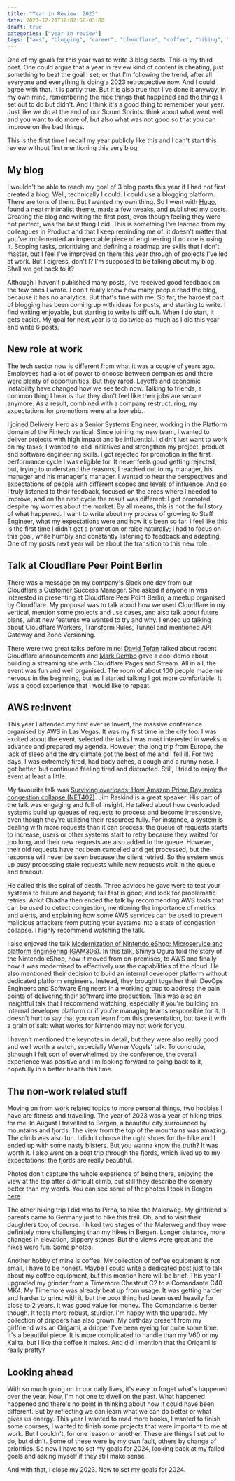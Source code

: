 ```yaml
---
title: "Year in Review: 2023"
date: 2023-12-21T16:02:58-03:00
draft: true
categories: ["year in review"]
tags: ["aws", "blogging", "career", "cloudflare", "coffee", "hiking", "hobbies", "meetup", "talks", "travelling", "writing"]
---
```


One of my goals for this year was to write 3 blog posts. This is my third
post. One could argue that a year in review kind of content is cheating, just
something to beat the goal I set; or that I'm following the trend, after all everyone and
everything is doing a 2023 retrospective now. And I could agree with that. It is
partly true. But it is also true that I've done it anyway, in my own
mind, remembering the nice things that happened and the things I set out to do
but didn't. And I think it's a good thing to remember your year. Just like we do
at the end of our Scrum Sprints: think about what went well and you want to do more
of, but also what was not good so that you can improve on the bad things.

This is the first time I recall my year publicly like this and I can't start
this review without first mentioning this <!-- vale proselint.Very = NO -->very<!-- vale proselint.Very = YES --> blog.

## My blog

I wouldn't be able to reach my goal of 3 blog posts this year if I had not first created a
blog. Well, technically I could. I could use a blogging platform. There are tons
of them. But I wanted my own thing. So I went with [Hugo](https://gohugo.io/),
found a neat minimalist [theme](https://github.com/g-hw/hugo-theme-nostyleplease),
made a few tweaks, and published my posts. Creating the blog and writing the first post,
even though feeling they were not perfect, was the best thing I did. This is
something I've learned from my colleagues in Product and that I keep reminding me
of: it doesn't matter that you've implemented an impeccable piece of engineering if
no one is using it. Scoping tasks, prioritising and defining a roadmap are
skills that I don't master, but I feel I've improved on them this year through
of projects I've led at work. But I digress, don't I? I'm supposed to be talking about my blog. Shall we get back to it?

Although I haven't published many posts, I've received good feedback on the few
ones I wrote. I don't really know how many people read the blog, because it has no
analytics. But that's fine with me. So far, the hardest part of blogging has
been coming up with ideas for posts, and starting to write. I find writing enjoyable, but
starting to write is difficult. When I do start, it gets easier. My goal for
next year is to do twice as much as I did this year and write 6 posts.

## New role at work

The tech sector now is different from what it was a couple of years
ago. Employees had a lot of power to choose between companies and there were
plenty of opportunities. But they rared. Layoffs and economic instability have
changed how we see tech now. Talking to friends, a common thing I hear is that
they don't feel like their jobs are secure anymore. As a result,
combined with a company restructuring, my expectations for promotions were at a
low ebb.

I joined Delivery Hero as a Senior Systems Engineer, working in the Platform
domain of the Fintech vertical. Since joining my new team, I wanted to deliver projects with
high impact and be influential. I didn't just want to work on my tasks; I wanted
to lead initiatives and strengthen my project, product and software engineering
skills. I got rejected for promotion in the first performance cycle I was
eligible for. It never feels good getting rejected, but, trying to understand
the reasons, I reached out to my manager, his manager and his manager's manager.
I wanted to hear the perspectives and expectations of people with different
scopes and levels of influence. And so I truly listened to their feedback,
focused on the areas where I needed to improve, and on the next cycle the
result was different: I got promoted, despite my worries about the market.
By all means, this is not the full story of what happened. I want
to write about my process of growing to Staff Engineer, what my
expectations were and how it's been so far. I feel like this is the first time
I didn't get a promotion or raise naturally; I had to focus on this goal, while
humbly and constantly listening to feedback and adapting. One of my posts next
year will be about the transition to this new role.

## Talk at Cloudflare Peer Point Berlin

There was a message on my company's Slack one day from our Cloudflare's Customer Success
Manager. She asked if anyone in was interested in presenting at
Cloudflare Peer Point Berlin, a meetup organised by Cloudflare. My proposal was
to talk about how we used Cloudflare in my vertical, mention some projects and
use cases, and also talk about future plans, what new features we wanted to try
and why. I ended up talking about Cloudflare Workers, Transform Rules, Tunnel and
mentioned API Gateway and Zone Versioning.

There were two great talks before mine: [David Tofan](https://davidtofan.com/)
talked about recent Cloudflare announcements and
[Mark Dembo](https://de.linkedin.com/in/mdembo) gave a cool demo about building a
streaming site with Cloudflare Pages and Stream. All in all, the event was fun
and well organised. The room of about 100 people made me nervous in the
beginning, but as I started talking I got more comfortable. It was a good
experience that I would like to repeat.

## AWS re:Invent

This year I attended my first ever re:Invent, the massive conference organised
by AWS in Las Vegas. It was my first time in the city too. I was excited about the
event, selected the talks I was most interested in weeks in advance and
prepared my agenda. However, the long trip from Europe, the lack of sleep and the
dry climate got the best of me and I fell ill. For two days, I was extremely
tired, had body aches, a cough and a runny nose. I got better, but continued
feeling tired and distracted. Still, I tried to enjoy the event at least a little.

My favourite talk was [Surviving overloads: How Amazon Prime Day avoids
congestion collapse (NET402)](https://www.youtube.com/watch?v=fOYOvp6X10g).
Jim Raskind is a great speaker. His part of the talk was engaging and full of insight.
He talked about how overloaded systems build up queues of requests to process and
become irresponsive, even though they're
utilizing their resources fully. For instance, a system is dealing with more
requests than it can process, the queue of requests starts to increase, users or
other systems start to retry because they waited for too long, and their new requests are also
added to the queue. However, their old requests have not been cancelled and get
processed, but the response will never be seen because the client retried.
So the system ends up busy processing stale requests while new requests
wait in the queue and timeout.

He called this the spiral of death. Three advices he gave were to test your
systems to failure and beyond; fail fast is good;
and look for problematic retries. Ankit Chadha then
ended the talk by recommending AWS tools that can be used to detect congestion,
mentioning the importance of metrics and alerts, and explaining
how some AWS services can be used to prevent malicious attackers from putting your
systems into a state of congestion collapse. I highly recommend watching the
talk.

I also enjoyed the talk [Modernization of Nintendo eShop: Microservice and platform engineering (GAM306)](https://www.youtube.com/watch?v=grdawJ3icdA).
In this talk, Shinya Ogura told the story of the Nintendo eShop, how it moved from
on-premises, to AWS and finally how it was modernised to effectively use the
capabilities of the cloud. He also mentioned their decision to build an
internal developer platform without dedicated platform engineers. Instead, they
brought together their DevOps Engineers and Software Engineers in a working
group to address the pain points of delivering their software into production.
This was also an insightful talk that I recommend watching, especially if you're
building an internal developer platform or if you're managing teams responsible for
it. It doesn't hurt to say that you can learn from this presentation, but take it with a
grain of salt: what works for Nintendo may not work for you.

<!-- vale proselint.Skunked = NO -->
I haven't mentioned the keynotes in detail, but they were also really good and
well worth a watch, especially Werner Vogels' talk. To conclude, although I felt sort of
overwhelmed by the conference, the overall experience was positive and I'm
looking forward to going back to it, hopefully in a better health this time.
<!-- vale proselint.Skunked = YES -->

## The non-work related stuff

Moving on from work related topics to more personal things, two hobbies I have
are fitness and travelling. The year of 2023 was a year
of hiking trips for me. In August I travelled to Bergen, a beautiful city
surrounded by mountains and fjords. The view from the top of the mountains was
amazing. The climb was also fun. I didn't choose the right shoes for the hike
and I ended up with some nasty blisters. But you wanna know the truth? It was
worth it. I also went on a boat trip through the fjords, which lived up to my
expectations: the fjords are really beautiful.

Photos don't capture the whole experience of being there, enjoying the view at
the top after a difficult climb, but still they describe the scenery better than
my words. You can see some of the photos I took in Bergen
[here](https://photos.app.goo.gl/HR9Gv4pov9MU84Vs9).

The other hiking trip I did was to Pirna, to hike the Malerweg. My
girlfriend's parents came to Germany just to hike this trail. Oh, and to visit
their daughters too, of course. I hiked two stages of the Malerweg and they were
definitely more challenging than my hikes in Bergen. Longer distance, more
changes in elevation, slippery stones. But the views were great and the
hikes were fun. Some [photos](https://photos.app.goo.gl/yWu9sqbyUkDoQQ8t5).

Another hobby of mine is coffee. My collection of coffee equipment is not small, I
have to be honest. Maybe I could write a dedicated post just to talk about my
coffee equipment, but this mention here will be brief. This year I upgraded my
grinder from a Timemore Chestnut C2 to a Comandante C40 MK4. My Timemore was
already beat up from usage. It was getting harder and harder to grind with it, but the
poor thing had been used heavily for close to 2 years. It was good value for
money. The Comandante is better though. It feels more robust, sturdier. I'm
happy with the upgrade. My collection of drippers has also grown. My
birthday present from my girlfriend was an Origami, a dripper I've been eyeing
for quite some time. It's a beautiful piece. It is more complicated to handle than
my V60 or my Kalita, but I like the coffee it makes. And did I mention that
the Origami is really pretty?

## Looking ahead

With so much going on in our daily lives, it's easy to forget what's happened
over the year. Now, I'm not one to dwell on the past. What happened
happened and there's no point in thinking about how it could have been
different. But by reflecting we can learn what we can do better or what gives us
energy. This year I wanted to read more books, I wanted to finish some courses,
I wanted to finish some projects that were important to me at work. But I couldn't, for one
reason or another. These are things I set out to do, but didn't. Some of these
were by my own fault, others by change of priorities. So now I have to set my
goals for 2024, looking back at my failed goals and asking myself if they still
make sense.

And with that, I close my 2023. Now to set my goals for 2024.
